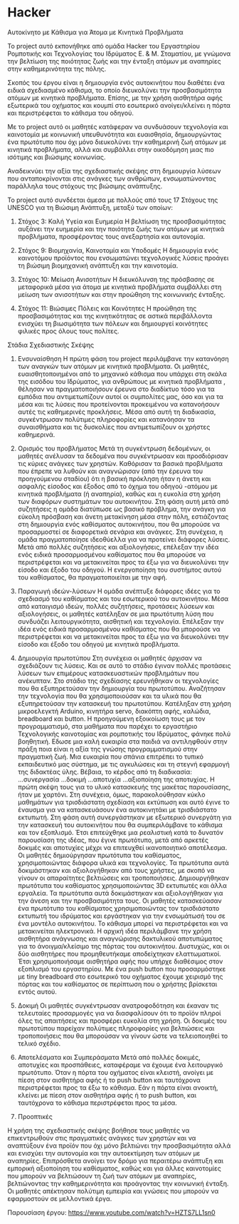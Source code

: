 # Hacker
Αυτοκίνητο με Κάθισμα για Άτομα με Κινητικά Προβλήματα

Το project αυτό εκπονήθηκε από ομάδα Hacker του Εργαστηρίου Ρομποτικής και Τεχνολογίας του Ιδρύματος Ε. & Μ. Σταματίου, με γνώμονα την βελτίωση της ποιότητας ζωής και την ένταξη ατόμων με αναπηρίες στην καθημερινότητα της πόλης.

Σκοπός του έργου είναι η δημιουργία ενός αυτοκινήτου που διαθέτει ένα ειδικά σχεδιασμένο κάθισμα, το οποίο διευκολύνει την προσβασιμότητα ατόμων με κινητικά προβλήματα. Επίσης, με την χρήση αισθητήρα αφής εξωτερικά του οχήματος και κουμπί στο εσωτερικό ανοίγει/κλείνει η πόρτα και περιστρέφεται το κάθισμα του οδηγού. 

Με το project αυτό οι μαθητές κατάφεραν να συνδυάσουν τεχνολογία και καινοτομία με κοινωνική υπευθυνότητα και ευαισθησία, δημιουργώντας ένα πρωτότυπο που όχι μόνο διευκολύνει την καθημερινή ζωή ατόμων με κινητικά προβλήματα, αλλά και συμβάλλει στην οικοδόμηση μιας πιο ισότιμης και βιώσιμης κοινωνίας.

Αναδεικνύει την αξία της σχεδιαστικής σκέψης στη δημιουργία λύσεων που ανταποκρίνονται στις ανάγκες των ανθρώπων, ενσωματώνοντας παράλληλα τους στόχους της βιώσιμης ανάπτυξης. 

Το project αυτό συνδέεται άμεσα με πολλούς από τους 17 Στόχους της UNESCO για τη Βιώσιμη Ανάπτυξη, μεταξύ των οποίων: 
1. Στόχος 3: Καλή Υγεία και Ευημερία
Η βελτίωση της προσβασιμότητας αυξάνει την ευημερία και την ποιότητα ζωής των ατόμων με κινητικά προβλήματα, προσφέροντας τους ανεξαρτησία και αυτονομία.

2. Στόχος 9: Βιομηχανία, Καινοτομία και Υποδομές
Η δημιουργία ενός καινοτόμου προϊόντος που ενσωματώνει τεχνολογικές λύσεις προάγει τη βιώσιμη βιομηχανική ανάπτυξη και την καινοτομία.

3. Στόχος 10: Μείωση Ανισοτήτων
Η διευκόλυνση της πρόσβασης σε μεταφορικά μέσα για άτομα με κινητικά προβλήματα συμβάλλει στη μείωση των ανισοτήτων και στην προώθηση της κοινωνικής ένταξης.

4. Στόχος 11: Βιώσιμες Πόλεις και Κοινότητες
Η προώθηση της προσβασιμότητας και της κινητικότητας σε αστικά περιβάλλοντα ενισχύει τη βιωσιμότητα των πόλεων και δημιουργεί κοινότητες φιλικές προς όλους τους πολίτες.

Στάδια Σχεδιαστικής Σκέψης

1.	Ενσυναίσθηση
Η πρώτη φάση του project περιλάμβανε την κατανόηση των αναγκών των ατόμων με κινητικά προβλήματα. Οι μαθητές, ευαισθητοποιημένοι από το μηχανικό κάθισμα που υπάρχει στη σκάλα της εισόδου του Ιδρύματος, για ανθρώπους με κινητικά προβλήματα , θέλησαν να πραγματοποιήσουν έρευνα στο διαδίκτυο τόσο για τα εμπόδια που αντιμετωπίζουν αυτοί οι συμπολίτες μας, όσο και για τα μέσα και τις λύσεις που προτείνονται προκειμένου να κατανοήσουν αυτές τις καθημερινές προκλήσεις.
Μέσα από αυτή τη διαδικασία, συγκέντρωσαν πολύτιμες πληροφορίες και κατανόησαν τα συναισθήματα και τις δυσκολίες που αντιμετωπίζουν οι χρήστες καθημερινά.

2.	Ορισμός του προβλήματος
Μετά τη συγκέντρωση δεδομένων, οι μαθητές ανέλυσαν τα δεδομένα που συγκέντρωσαν και προσδιόρισαν τις κύριες ανάγκες των χρηστών. Καθόρισαν τα βασικά προβλήματα που έπρεπε να λυθούν και αναγνώρισαν (από την έρευνα του προηγούμενου σταδίου) ότι η βασική πρόκληση ήταν η άνετη και ασφαλής είσοδος και έξοδος από το όχημα του οδηγού -ατόμου με κινητικά προβλήματα (ή αναπηρία), καθώς και η ευκολία στη χρήση των διαφόρων συστημάτων του αυτοκινήτου.
Στη φάση αυτή μετά από συζητήσεις η ομάδα διατύπωσε ως βασικό πρόβλημα, την ανάγκη για εύκολη πρόσβαση και άνετη μετακίνηση μέσα στην πόλη, εστιάζοντας στη δημιουργία ενός καθίσματος αυτοκινήτου, που θα μπορούσε να προσαρμοστεί σε διαφορετικά σενάρια και ανάγκες.
Στη συνέχεια, η ομάδα πραγματοποίησε ιδεοθύελλα για να προτείνει διάφορες λύσεις. Μετά από πολλές συζητήσεις και αξιολογήσεις, επέλεξαν την ιδέα ενός ειδικά προσαρμοσμένου καθίσματος που θα μπορούσε να περιστρέφεται και να μετακινείται προς τα έξω για να διευκολύνει την είσοδο και έξοδο του οδηγού. Η ενεργοποίηση του συστήμτος αυτού του καθίσματος, θα πραγματοποιείται με την αφή.

3.	Παραγωγή ιδεών-λύσεων
Η ομάδα ανέπτυξε διάφορες ιδέες για το σχεδιασμό του καθίσματος και του εσωτερικού του αυτοκινήτου. Μέσα από καταιγισμό ιδεών, πολλές συζητήσεις, προτάσεις λύσεων και αξιολογήσεις, οι μαθητές κατέληξαν σε μια πρωτότυπη λύση που συνδυάζει λειτουργικότητα, αισθητική και τεχνολογία. Επέλεξαν την ιδέα ενός ειδικά προσαρμοσμένου καθίσματος που θα μπορούσε να περιστρέφεται και να μετακινείται προς τα έξω για να διευκολύνει την είσοδο και έξοδο του οδηγού με κινητικά προβλήματα.

4.	Δημιουργία πρωτοτύπου
Στη συνέχεια οι μαθητές άρχισαν να σχεδιάζουν τις λύσεις. Και σε αυτό το στάδιο έγιναν πολλές προτάσεις λύσεων των επιμέρους κατασκευαστικών προβλημάτων που ανέκυπταν.
Στο στάδιο της σχεδίασης ερευνήθηκαν οι τεχνολογίες που θα εξυπηρετούσαν την δημιουργία του πρωτοτύπου. Αναζήτησαν την τεχνολογία που θα χρησιμοποιούσαν και τα υλικά που θα εξυπηρετούσαν την κατασκευή του πρωτοτύπου. Κατέληξαν στη χρήση μικροελεγκτή Arduino, κινητήρα servo, διακόπτη αφής, καλώδια, breadboard και button. Η προηγούμενη εξοικοίωση τους με τον προγραμματισμό, στα μαθήματα που παρέχει το εργαστήριο Τεχνολογικής καινοτομίας και ρομποτικής του Ιδρύματος, φάνηκε πολύ βοηθητική. Εδωσε μια καλή ευκαιρία στα παιδιά να αντιληφθούν στην πράξη ποια είναι η αξία της γνώσης προγραμματισμού στην πραγματική ζωή. Μια ευκαιρία που σπάνια επιτρέπει το τυπικό εκπαιδευτικό μας σύστημα, με τις αγκυλώσεις και τη στεγνή εφαρμογή της διδακτέας ύλης.
Βέβαια, το κέρδος από τη διαδικασία: ...συνεργασία ...δοκιμή ...αποτυχία ...αξιοποίηση της αποτυχίας.
Η πρώτη σκέψη τους για το υλικό κατασκευής της μακέτας παρουσίασης, ήταν με χαρτόνι. Στη συνέχεια, όμως, παρακολούθησαν κύκλο μαθημάτων για τρισδιάστατη σχεδίαση και εκτύπωση και αυτό έγινε το έναυσμα για να κατασκευάσουν ένα αυτοκινητάκι με τρισδιάστατο εκτυπωτή. Στη φάση αυτή συνεργάστηκαν με εξωτερικό συνεργάτη για την κατασκευή του αυτοκινήτου που θα συμπεριλάμβανε το κάθισμα και τον εξοπλισμό. Έτσι επιτεύχθηκε μια ρεαλιστική κατά το δυνατόν παρουσίαση της ιδέας, που έγινε πρωτότυπο, μετά από αρκετές δοκιμές και αποτυχίες μέχρι να επιτευχθεί ικανοποιητικό αποτέλεσμα. 
Οι μαθητές δημιούργησαν πρωτότυπα του καθίσματος, χρησιμοποιώντας διάφορα υλικά και τεχνολογίες. Τα πρωτότυπα αυτά δοκιμάστηκαν και αξιολογήθηκαν από τους χρήστες, με σκοπό να γίνουν οι απαραίτητες βελτιώσεις και τροποποιήσεις.
Δημιουργήθηκαν πρωτότυπα του καθίσματος χρησιμοποιώντας 3D εκτυπωτές και άλλα εργαλεία. Τα πρωτότυπα αυτά δοκιμάστηκαν και αξιολογήθηκαν για την άνεση και την προσβασιμότητα τους.
Οι μαθητές κατασκεύασαν ένα πρωτότυπο του καθίσματος χρησιμοποιώντας τον τρισδιάστατο εκτυπωτή του ιδρύματος και εργάστηκαν για την ενσωμάτωσή του σε ένα μοντέλο αυτοκινήτου. Το κάθισμα μπορεί να περιστρέφεται και να μετακινείται ηλεκτρονικά.
Η αρχική ιδέα περιλάμβανε την χρήση αισθητήρα ανάγνωσης και αναγνώρισης δακτυλικού αποτυπώματος για το άνοιγμα/κλείσιμο της πόρτας του αυτοκινήτου. Δυστυχώς, και οι δύο αισθητήρες που προμηθευτήκαμε αποδείχτηκαν ελαττωματικοί. Έτσι χρησιμοποιήσαμε αισθητήρα αφής που υπήρχε διαθέσιμος στον εξοπλισμό του εργαστηρίου.
Με ένα push button που προσαρμόστηκε με tiny breadboard στο εσωτερικό του οχήματος έχουμε χειρισμό της πόρτας και του καθίσματος σε περίπτωση που ο χρήστης βρίσκεται εντός αυτού.

5.	Δοκιμή
Οι μαθητές συγκέντρωσαν ανατροφοδότηση και έκαναν τις τελευταίες προσαρμογές για να διασφαλίσουν ότι το προϊόν πληροί όλες τις απαιτήσεις και προσφέρει ευκολία στη χρήση.
Οι δοκιμές του πρωτοτύπου παρείχαν πολύτιμες πληροφορίες για βελτιώσεις και τροποποιήσεις που θα μπορούσαν να γίνουν ώστε να τελειοποιηθεί το τελικό σχέδιο.

6.	Αποτελέσματα και Συμπεράσματα
Μετά από πολλές δοκιμές, αποτυχίες και προσπάθειες, καταφέραμε να έχουμε ένα λειτουργικό πρωτότυπο. Όταν η πόρτα του οχήματος είναι κλειστή, ανοίγει με πίεση στον αισθητήρα αφής ή το push button και ταυτόχρονα περιστρέφεται προς τα έξω το κάθισμα. Εάν η πόρτα είναι ανοικτή, κλείνει με πίεση στον αισθητήρα αφής ή το push button, και ταυτόχρονα το κάθισμα περιστρέφεται προς τα μέσα. 

7.	Προοπτικές

Η χρήση της σχεδιαστικής σκέψης βοήθησε τους μαθητές να επικεντρωθούν στις πραγματικές ανάγκες των χρηστών και να αναπτύξουν ένα προϊόν που όχι μόνο βελτιώνει την προσβασιμότητα αλλά και ενισχύει την αυτονομία και την αυτοεκτίμηση των ατόμων με αναπηρίες. Επιπρόσθετα ανοίγει τον δρόμο για περαιτέρω ανάπτυξη και εμπορική αξιοποίηση του καθίσματος, καθώς και για άλλες καινοτομίες που μπορούν να βελτιώσουν τη ζωή των ατόμων με αναπηρίες, βελτιώνοντας την καθημερινότητα και προάγοντας την κοινωνική ένταξη. Οι μαθητές απέκτησαν πολύτιμη εμπειρία και γνώσεις που μπορούν να εφαρμοστούν σε μελλοντικά έργα.

Παρουσίαση έργου: https://www.youtube.com/watch?v=HZTS7LL1sn0
